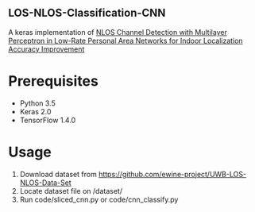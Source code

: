 LOS-NLOS-Classification-CNN
------
A keras implementation of [NLOS Channel Detection with Multilayer Perceptron in Low-Rate Personal Area Networks for Indoor Localization Accuracy Improvement](https://ewine-project.eu/wp-content/uploads/eWINE_D5.1_Final_v1.0.pdf)

# Prerequisites
* Python 3.5
* Keras 2.0
* TensorFlow 1.4.0

# Usage
1. Download dataset from https://github.com/ewine-project/UWB-LOS-NLOS-Data-Set
2. Locate dataset file on <YOUR-PROJECT-FOLDER>/dataset/
3. Run code/sliced_cnn.py or code/cnn_classify.py
